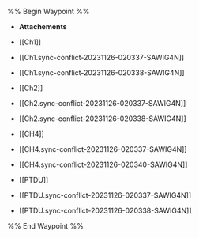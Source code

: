 %% Begin Waypoint %%
- **Attachements**

- [[Ch1]]
- [[Ch1.sync-conflict-20231126-020337-SAWIG4N]]
- [[Ch1.sync-conflict-20231126-020338-SAWIG4N]]
- [[Ch2]]
- [[Ch2.sync-conflict-20231126-020337-SAWIG4N]]
- [[Ch2.sync-conflict-20231126-020338-SAWIG4N]]
- [[CH4]]
- [[CH4.sync-conflict-20231126-020337-SAWIG4N]]
- [[CH4.sync-conflict-20231126-020340-SAWIG4N]]
- [[PTDU]]
- [[PTDU.sync-conflict-20231126-020337-SAWIG4N]]
- [[PTDU.sync-conflict-20231126-020338-SAWIG4N]]

%% End Waypoint %%

